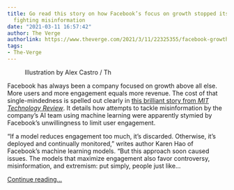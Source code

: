 ```yaml
---
title: Go read this story on how Facebook’s focus on growth stopped its AI team from
  fighting misinformation
date: "2021-03-11 16:57:42"
author: The Verge
authorlink: https://www.theverge.com/2021/3/11/22325355/facebook-growth-ai-go-read-this-ethics-misinformation-bias
tags:
- The-Verge
---
```

<figure>
      <img alt="" src="https://cdn.vox-cdn.com/thumbor/ISLUwsBpJSPwzNeuULDvD_FjH2o=/0x0:2040x1360/1310x873/cdn.vox-cdn.com/uploads/chorus_image/image/68949135/acastro_180720_1777_facebook_0001.0.jpg" />
        <figcaption>Illustration by Alex Castro / Th</figcaption>
    </figure>

  <p id="EQpWBY">Facebook has always been a company focused on growth above all else. More users and more engagement equals more revenue. The cost of that single-mindedness is spelled out clearly in <a href="https://www.technologyreview.com/2021/03/11/1020600/facebook-responsible-ai-misinformation/">this brilliant story from <em>MIT Technology Review</em></a>. It details how attempts to tackle misinformation by the company’s AI team using machine learning were apparently stymied by Facebook’s unwillingness to limit user engagement.</p>
<p id="E1LTzI">“If a model reduces engagement too much, it’s discarded. Otherwise, it’s deployed and continually monitored,” writes author Karen Hao of Facebook’s machine learning models. “But this approach soon caused issues. The models that maximize engagement also favor controversy, misinformation, and extremism: put simply, people just like...</p>
  <p>
    <a href="https://www.theverge.com/2021/3/11/22325355/facebook-growth-ai-go-read-this-ethics-misinformation-bias">Continue reading&hellip;</a>
  </p>
